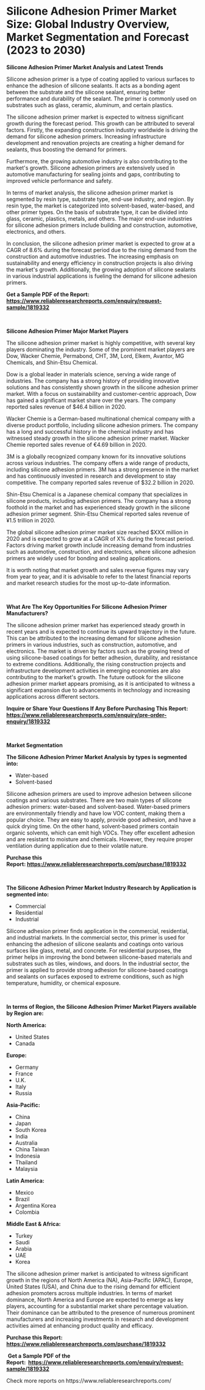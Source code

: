 <p><h1>Silicone Adhesion Primer Market Size: Global Industry Overview, Market Segmentation and Forecast (2023 to 2030)</h1></p><p><strong>Silicone Adhesion Primer Market Analysis and Latest Trends</strong></p>
<p><p>Silicone adhesion primer is a type of coating applied to various surfaces to enhance the adhesion of silicone sealants. It acts as a bonding agent between the substrate and the silicone sealant, ensuring better performance and durability of the sealant. The primer is commonly used on substrates such as glass, ceramic, aluminum, and certain plastics.</p><p>The silicone adhesion primer market is expected to witness significant growth during the forecast period. This growth can be attributed to several factors. Firstly, the expanding construction industry worldwide is driving the demand for silicone adhesion primers. Increasing infrastructure development and renovation projects are creating a higher demand for sealants, thus boosting the demand for primers.</p><p>Furthermore, the growing automotive industry is also contributing to the market's growth. Silicone adhesion primers are extensively used in automotive manufacturing for sealing joints and gaps, contributing to improved vehicle performance and safety.</p><p>In terms of market analysis, the silicone adhesion primer market is segmented by resin type, substrate type, end-use industry, and region. By resin type, the market is categorized into solvent-based, water-based, and other primer types. On the basis of substrate type, it can be divided into glass, ceramic, plastics, metals, and others. The major end-use industries for silicone adhesion primers include building and construction, automotive, electronics, and others.</p><p>In conclusion, the silicone adhesion primer market is expected to grow at a CAGR of 8.6% during the forecast period due to the rising demand from the construction and automotive industries. The increasing emphasis on sustainability and energy efficiency in construction projects is also driving the market's growth. Additionally, the growing adoption of silicone sealants in various industrial applications is fueling the demand for silicone adhesion primers.</p></p>
<p><strong>Get a Sample PDF of the Report:&nbsp; <a href="https://www.reliableresearchreports.com/enquiry/request-sample/1819332">https://www.reliableresearchreports.com/enquiry/request-sample/1819332</a></strong></p>
<p>&nbsp;</p>
<p><strong>Silicone Adhesion Primer Major Market Players</strong></p>
<p><p>The silicone adhesion primer market is highly competitive, with several key players dominating the industry. Some of the prominent market players are Dow, Wacker Chemie, Permabond, CHT, 3M, Lord, Elkem, Avantor, MG Chemicals, and Shin-Etsu Chemical.</p><p>Dow is a global leader in materials science, serving a wide range of industries. The company has a strong history of providing innovative solutions and has consistently shown growth in the silicone adhesion primer market. With a focus on sustainability and customer-centric approach, Dow has gained a significant market share over the years. The company reported sales revenue of $46.4 billion in 2020.</p><p>Wacker Chemie is a German-based multinational chemical company with a diverse product portfolio, including silicone adhesion primers. The company has a long and successful history in the chemical industry and has witnessed steady growth in the silicone adhesion primer market. Wacker Chemie reported sales revenue of €4.69 billion in 2020.</p><p>3M is a globally recognized company known for its innovative solutions across various industries. The company offers a wide range of products, including silicone adhesion primers. 3M has a strong presence in the market and has continuously invested in research and development to stay competitive. The company reported sales revenue of $32.2 billion in 2020.</p><p>Shin-Etsu Chemical is a Japanese chemical company that specializes in silicone products, including adhesion primers. The company has a strong foothold in the market and has experienced steady growth in the silicone adhesion primer segment. Shin-Etsu Chemical reported sales revenue of ¥1.5 trillion in 2020.</p><p>The global silicone adhesion primer market size reached $XXX million in 2020 and is expected to grow at a CAGR of X% during the forecast period. Factors driving market growth include increasing demand from industries such as automotive, construction, and electronics, where silicone adhesion primers are widely used for bonding and sealing applications.</p><p>It is worth noting that market growth and sales revenue figures may vary from year to year, and it is advisable to refer to the latest financial reports and market research studies for the most up-to-date information.</p></p>
<p>&nbsp;</p>
<p><strong>What Are The Key Opportunities For Silicone Adhesion Primer Manufacturers?</strong></p>
<p><p>The silicone adhesion primer market has experienced steady growth in recent years and is expected to continue its upward trajectory in the future. This can be attributed to the increasing demand for silicone adhesion primers in various industries, such as construction, automotive, and electronics. The market is driven by factors such as the growing trend of using silicone-based coatings for better adhesion, durability, and resistance to extreme conditions. Additionally, the rising construction projects and infrastructure development activities in emerging economies are also contributing to the market's growth. The future outlook for the silicone adhesion primer market appears promising, as it is anticipated to witness a significant expansion due to advancements in technology and increasing applications across different sectors.</p></p>
<p><strong>Inquire or Share Your Questions If Any Before Purchasing This Report: <a href="https://www.reliableresearchreports.com/enquiry/pre-order-enquiry/1819332">https://www.reliableresearchreports.com/enquiry/pre-order-enquiry/1819332</a></strong></p>
<p>&nbsp;</p>
<p><strong>Market Segmentation</strong></p>
<p><strong>The Silicone Adhesion Primer Market Analysis by types is segmented into:</strong></p>
<p><ul><li>Water-based</li><li>Solvent-based</li></ul></p>
<p><p>Silicone adhesion primers are used to improve adhesion between silicone coatings and various substrates. There are two main types of silicone adhesion primers: water-based and solvent-based. Water-based primers are environmentally friendly and have low VOC content, making them a popular choice. They are easy to apply, provide good adhesion, and have a quick drying time. On the other hand, solvent-based primers contain organic solvents, which can emit high VOCs. They offer excellent adhesion and are resistant to moisture and chemicals. However, they require proper ventilation during application due to their volatile nature.</p></p>
<p><strong>Purchase this Report:&nbsp;<a href="https://www.reliableresearchreports.com/purchase/1819332">https://www.reliableresearchreports.com/purchase/1819332</a></strong></p>
<p>&nbsp;</p>
<p><strong>The Silicone Adhesion Primer Market Industry Research by Application is segmented into:</strong></p>
<p><ul><li>Commercial</li><li>Residential</li><li>Industrial</li></ul></p>
<p><p>Silicone adhesion primer finds application in the commercial, residential, and industrial markets. In the commercial sector, this primer is used for enhancing the adhesion of silicone sealants and coatings onto various surfaces like glass, metal, and concrete. For residential purposes, the primer helps in improving the bond between silicone-based materials and substrates such as tiles, windows, and doors. In the industrial sector, the primer is applied to provide strong adhesion for silicone-based coatings and sealants on surfaces exposed to extreme conditions, such as high temperature, humidity, or chemical exposure.</p></p>
<p>&nbsp;</p>
<p><strong>In terms of Region, the Silicone Adhesion Primer Market Players available by Region are:</strong></p>
<p>
    <p> <strong> North America: </strong>
        <ul>
            <li>United States</li>
            <li>Canada</li>
        </ul>
        </p> 
    <p> <strong> Europe: </strong>
        <ul>
            <li>Germany</li>
            <li>France</li>
            <li>U.K.</li>
            <li>Italy</li>
            <li>Russia</li>
        </ul>
        </p> 
    <p> <strong> Asia-Pacific: </strong>
        <ul>
            <li>China</li>
            <li>Japan</li>
            <li>South Korea</li>
            <li>India</li>
            <li>Australia</li>
            <li>China Taiwan</li>
            <li>Indonesia</li>
            <li>Thailand</li>
            <li>Malaysia</li>
        </ul>
        </p> 
    <p> <strong> Latin America: </strong>
        <ul>
            <li>Mexico</li>
            <li>Brazil</li>
            <li>Argentina Korea</li>
            <li>Colombia</li>
        </ul>
        </p> 
    <p> <strong> Middle East & Africa: </strong>
        <ul>
            <li>Turkey</li>
            <li>Saudi</li>
            <li>Arabia</li>
            <li>UAE</li>
            <li>Korea</li>
        </ul>
    </p>
    </p>
<p><p>The silicone adhesion primer market is anticipated to witness significant growth in the regions of North America (NA), Asia-Pacific (APAC), Europe, United States (USA), and China due to the rising demand for efficient adhesion promoters across multiple industries. In terms of market dominance, North America and Europe are expected to emerge as key players, accounting for a substantial market share percentage valuation. Their dominance can be attributed to the presence of numerous prominent manufacturers and increasing investments in research and development activities aimed at enhancing product quality and efficacy.</p></p>
<p><strong>Purchase this Report: <a href="https://www.reliableresearchreports.com/purchase/1819332">https://www.reliableresearchreports.com/purchase/1819332</a></strong></p>
<p>&nbsp;<strong>Get a Sample PDF of the Report:&nbsp;&nbsp;<a href="https://www.reliableresearchreports.com/enquiry/request-sample/1819332">https://www.reliableresearchreports.com/enquiry/request-sample/1819332</a></strong></p>
<p><strong></strong></p>
<p>Check more reports on https://www.reliableresearchreports.com/</p>